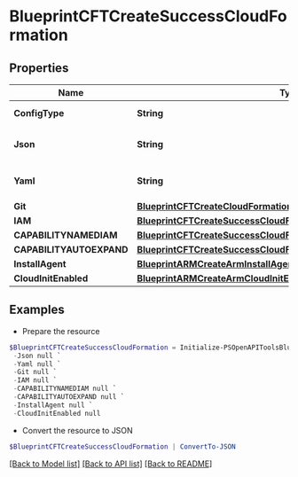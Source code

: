 # BlueprintCFTCreateSuccessCloudFormation
## Properties

Name | Type | Description | Notes
------------ | ------------- | ------------- | -------------
**ConfigType** | **String** | Configuration Type | 
**Json** | **String** | CloudFormation Template in JSON | [optional] 
**Yaml** | **String** | CloudFormation Template in YAML | [optional] 
**Git** | [**BlueprintCFTCreateCloudFormationGit**](BlueprintCFTCreateCloudFormationGit.md) |  | [optional] 
**IAM** | [**BlueprintCFTCreateSuccessCloudFormationIAM**](BlueprintCFTCreateSuccessCloudFormationIAM.md) |  | [optional] 
**CAPABILITYNAMEDIAM** | [**BlueprintCFTCreateSuccessCloudFormationCAPABILITYNAMEDIAM**](BlueprintCFTCreateSuccessCloudFormationCAPABILITYNAMEDIAM.md) |  | [optional] 
**CAPABILITYAUTOEXPAND** | [**BlueprintCFTCreateSuccessCloudFormationCAPABILITYAUTOEXPAND**](BlueprintCFTCreateSuccessCloudFormationCAPABILITYAUTOEXPAND.md) |  | [optional] 
**InstallAgent** | [**BlueprintARMCreateArmInstallAgent**](BlueprintARMCreateArmInstallAgent.md) |  | [optional] 
**CloudInitEnabled** | [**BlueprintARMCreateArmCloudInitEnabled**](BlueprintARMCreateArmCloudInitEnabled.md) |  | [optional] 

## Examples

- Prepare the resource
```powershell
$BlueprintCFTCreateSuccessCloudFormation = Initialize-PSOpenAPIToolsBlueprintCFTCreateSuccessCloudFormation  -ConfigType null `
 -Json null `
 -Yaml null `
 -Git null `
 -IAM null `
 -CAPABILITYNAMEDIAM null `
 -CAPABILITYAUTOEXPAND null `
 -InstallAgent null `
 -CloudInitEnabled null
```

- Convert the resource to JSON
```powershell
$BlueprintCFTCreateSuccessCloudFormation | ConvertTo-JSON
```

[[Back to Model list]](../README.md#documentation-for-models) [[Back to API list]](../README.md#documentation-for-api-endpoints) [[Back to README]](../README.md)


